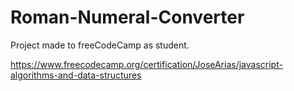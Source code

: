 # Roman-Numeral-Converter

Project made to freeCodeCamp as student.

https://www.freecodecamp.org/certification/JoseArias/javascript-algorithms-and-data-structures

